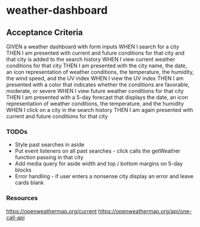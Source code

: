 # weather-dashboard

## Acceptance Criteria

GIVEN a weather dashboard with form inputs
WHEN I search for a city
THEN I am presented with current and future conditions for that city and that city is added to the search history
WHEN I view current weather conditions for that city
THEN I am presented with the city name, the date, an icon representation of weather conditions, the temperature, the humidity, the wind speed, and the UV index
WHEN I view the UV index
THEN I am presented with a color that indicates whether the conditions are favorable, moderate, or severe
WHEN I view future weather conditions for that city
THEN I am presented with a 5-day forecast that displays the date, an icon representation of weather conditions, the temperature, and the humidity
WHEN I click on a city in the search history
THEN I am again presented with current and future conditions for that city

### TODOs

- Style past searches in aside
- Put event listeners on all past searches - click calls the getWeather function passing in that city
- Add media query for aside width and top / bottom margins on 5-day blocks
- Error handling - if user enters a nonsense city display an error and leave cards blank

### Resources

https://openweathermap.org/current
https://openweathermap.org/api/one-call-api